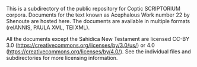 This is a subdirectory of the public repository for Coptic SCRIPTORIUM corpora.  Documents for the text known as Acephalous Work number 22 by Shenoute are hosted here.  The documents are available in multiple formats (relANNIS, PAULA XML, TEI XML).  

All the documents except the Sahidica New Testament are licensed CC-BY 3.0 (https://creativecommons.org/licenses/by/3.0/us/) or 4.0 (https://creativecommons.org/licenses/by/4.0/).  See the individual files and subdirectories for more licensing information.